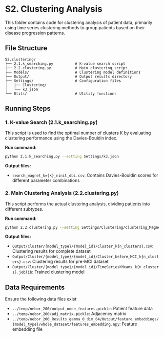 # S2. Clustering Analysis

This folder contains code for clustering analysis of patient data, primarily using time series clustering methods to group patients based on their disease progression patterns.

## File Structure

```
S2.clustering/
├── 2.1.k_searching.py          # K-value search script
├── 2.2.clustering.py           # Main clustering script
├── Models/                     # Clustering model definitions
├── Output/                     # Output results directory
├── Settings/                   # Configuration files
│   ├── Clustering/
│   └── k3.json
└── Utils/                      # Utility functions
```

## Running Steps

### 1. K-value Search (2.1.k_searching.py)

This script is used to find the optimal number of clusters K by evaluating clustering performance using the Davies-Bouldin index.

**Run command:**
```bash
python 2.1.k_searching.py --setting Settings/k3.json
```

**Output files:**
- `search_magnet_k={k}_ninit_dbi.csv`: Contains Davies-Bouldin scores for different parameter combinations

### 2. Main Clustering Analysis (2.2.clustering.py)

This script performs the actual clustering analysis, dividing patients into different subtypes.

**Run command:**
```bash
python 2.2.clustering.py --setting Settings/Clustering/clustering_Magnet3.json
```

**Output files:**
- `Output/Cluster/{model_type}/{model_id}/Cluster_k{n_clusters}.csv`: Clustering results for complete dataset
- `Output/Cluster/{model_type}/{model_id}/Cluster_before_MCI_k{n_clusters}.csv`: Clustering results for pre-MCI dataset
- `Output/Cluster/{model_type}/{model_id}/TimeSeriesKMeans_k{n_clusters}.joblib`: Trained clustering model

## Data Requirements

Ensure the following data files exist:
- `../temp/nebor_200/output_node_features.pickle`: Patient feature data
- `../temp/nebor_200/adj_matrix.pickle`: Adjacency matrix
- `../temp/nebor_200_Results_gamma_0_dim_64/Output/feature_embeddings/{model_type}/whole_dataset/features_embedding.npy`: Feature embedding file
